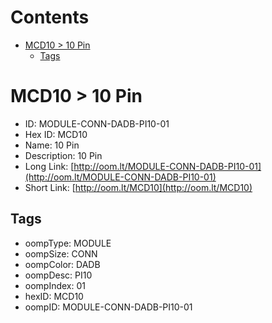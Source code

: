 



Contents
========

* [MCD10 > 10 Pin](#mcd10--10-pin)
	* [Tags](#tags)

# MCD10 > 10 Pin

- ID: MODULE-CONN-DADB-PI10-01
- Hex ID: MCD10
- Name: 10 Pin
- Description: 10 Pin
- Long Link: [http://oom.lt/MODULE-CONN-DADB-PI10-01](http://oom.lt/MODULE-CONN-DADB-PI10-01)
- Short Link: [http://oom.lt/MCD10](http://oom.lt/MCD10)

## Tags

- oompType: MODULE
- oompSize: CONN
- oompColor: DADB
- oompDesc: PI10
- oompIndex: 01
- hexID: MCD10
- oompID: MODULE-CONN-DADB-PI10-01

